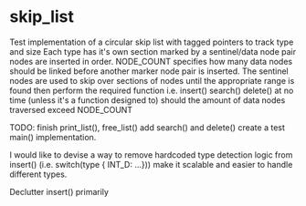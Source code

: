 # skip_list
Test implementation of a circular skip list with tagged pointers to track type and size
Each type has it's own section marked by a sentinel/data node pair
nodes are inserted in order.
NODE_COUNT specifies how many data nodes should be linked before another marker node
pair is inserted. The sentinel nodes are used to skip over sections of nodes until
the appropriate range is found then perform the required function i.e.
insert() search() delete()
at no time (unless it's a function designed to) should the amount of data nodes 
traversed exceed NODE_COUNT

TODO:
finish print_list(), free_list()
add search() and delete() 
create a test main() implementation.

I would like to devise a way to remove hardcoded type detection logic
from insert() (i.e. switch(type { INT_D: ...}))
make it scalable and easier to handle different types.

Declutter insert() primarily


